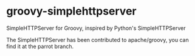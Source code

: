 # groovy-simplehttpserver
SimpleHTTPServer for Groovy, inspired by Python's SimpleHTTPServer

The SimpleHTTPServer has been contributed to apache/groovy, you can find it at the parrot branch.
